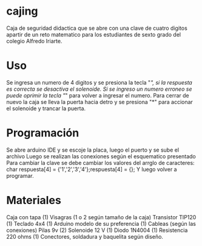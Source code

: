 # cajing

Caja de seguridad didactica que se abre con una clave de cuatro digitos apartir de un reto matematico para los estudiantes de sexto grado del colegio Alfredo Iriarte.

# Uso
Se ingresa un numero de 4 digitos y se presiona la tecla "*", si la respuesta es correcta se desactiva el solenoide.
Si se ingreso un numero erroneo se puede oprimir la tecla "*" para volver a ingresar el numero.
Para cerrar de nuevo la caja se lleva la puerta hacia detro y se presiona "*" para accionar el solenoide y trancar la puerta.

# Programación
Se abre arduino IDE y se escoje la placa, luego el puerto y se sube el archivo
Luego se realizan las conexiones según el esquematico presentado
Para cambiar la clave se debe cambiar los valores del arrglo de caracteres:
    char respuesta[4] = {'1','2','3','4'};respuesta[4] = {};
 Y luego volver a programar.

# Materiales
Caja con tapa (1)
Visagras (1 o 2 según tamaño de la caja)
Transistor TIP120 (1)
Teclado 4x4 (1)
Arduino modelo de su preferencia (1)
Cableas (según las conexiones)
Pilas 9v (2)
Solenoide 12 V (1)
Diodo 1N4004 (1)
Resistencia 220 ohms (1)
Conectores, soldadura y baquelita según diseño.
